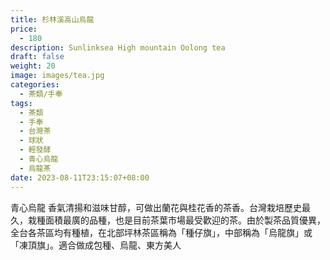 ```yaml
---
title: 杉林溪高山烏龍
price:
  - 180
description: Sunlinksea High mountain Oolong tea
draft: false
weight: 20
image: images/tea.jpg
categories:
  - 茶類/手奉
tags:
  - 茶類
  - 手奉
  - 台灣茶
  - 球狀
  - 輕發酵
  - 青心烏龍
  - 烏龍茶
date: 2023-08-11T23:15:07+08:00
---
```

 青心烏龍  香氣清揚和滋味甘醇，可做出蘭花與桂花香的茶香。台灣栽培歷史最久，栽種面積最廣的品種，也是目前茶葉市場最受歡迎的茶。由於製茶品質優異，全台各茶區均有種植，在北部坪林茶區稱為「種仔旗」，中部稱為「烏龍旗」或「凍頂旗」。適合做成包種、烏龍、東方美人